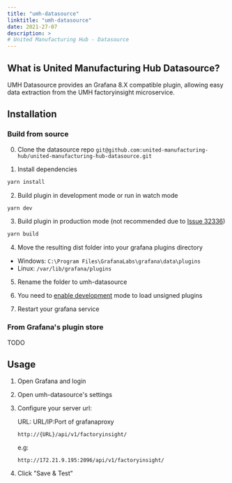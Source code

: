 ```yaml
---
title: "umh-datasource"
linktitle: "umh-datasource"
date: 2021-27-07
description: >
# United Manufacturing Hub - Datasource
---
```


## What is United Manufacturing Hub Datasource?
UMH Datasource provides an Grafana 8.X compatible plugin, allowing easy data extraction from the UMH factoryinsight microservice.


## Installation
### Build from source

0. Clone the datasource repo ```git@github.com:united-manufacturing-hub/united-manufacturing-hub-datasource.git```


1. Install dependencies
```BASH
yarn install
```
2. Build plugin in development mode or run in watch mode
```BASH
yarn dev
```
3. Build plugin in production mode (not recommended due to [Issue 32336](https://github.com/grafana/grafana/issues/32336))
```BASH
yarn build
```
4. Move the resulting dist folder into your grafana plugins directory
- Windows: ```C:\Program Files\GrafanaLabs\grafana\data\plugins```
- Linux: ```/var/lib/grafana/plugins```
5. Rename the folder to umh-datasource


6. You need to [enable development](https://grafana.com/docs/grafana/latest/administration/configuration/) mode to load unsigned plugins


7. Restart your grafana service

### From Grafana's plugin store
TODO

## Usage
1. Open Grafana and login
2. Open umh-datasource's settings
3. Configure your server url:
   
    URL: URL/IP:Port of grafanaproxy
   
    ```http://{URL}/api/v1/factoryinsight/```
    
    e.g:
    
    ```http://172.21.9.195:2096/api/v1/factoryinsight/```
4. Click "Save & Test"